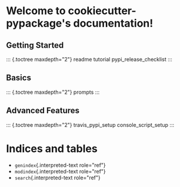 # Welcome to cookiecutter-pypackage\'s documentation!

## Getting Started

::: {.toctree maxdepth="2"}
readme tutorial pypi_release_checklist
:::

## Basics

::: {.toctree maxdepth="2"}
prompts
:::

## Advanced Features

::: {.toctree maxdepth="2"}
travis_pypi_setup console_script_setup
:::

# Indices and tables

-   `genindex`{.interpreted-text role="ref"}
-   `modindex`{.interpreted-text role="ref"}
-   `search`{.interpreted-text role="ref"}
